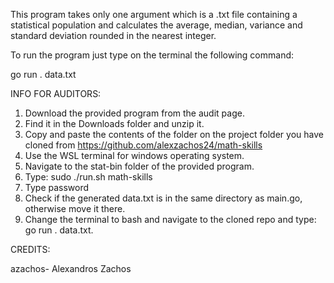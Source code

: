 This program takes only one argument which is a .txt file containing a statistical population and calculates the average, median, variance and standard deviation rounded in the nearest integer.

To run the program just type on the terminal the following command:

go run . data.txt

INFO FOR AUDITORS:

1. Download the provided program from the audit page. 
2. Find it in the Downloads folder and unzip it.
3. Copy and paste the contents of the folder on the project folder you have cloned from https://github.com/alexzachos24/math-skills
4. Use the WSL terminal for windows operating system.
5. Navigate to the stat-bin folder of the provided program.
6. Type: sudo ./run.sh math-skills
7. Type password
8. Check if the generated data.txt is in the same directory as main.go, otherwise move it there.
9. Change the terminal to bash and navigate to the cloned repo and type: go run . data.txt.


CREDITS:

azachos- Alexandros Zachos

